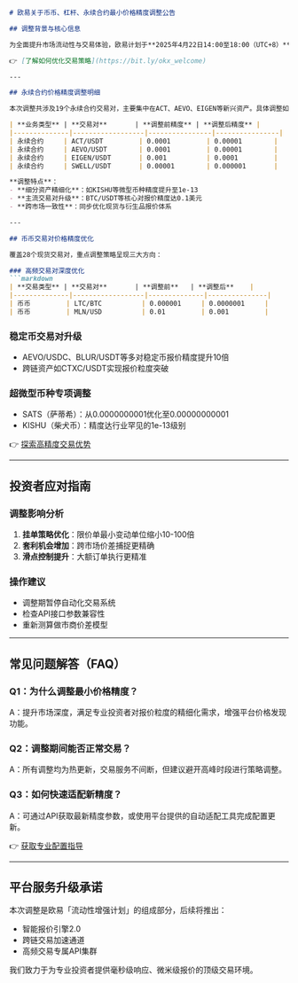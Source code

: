 ```markdown
# 欧易关于币币、杠杆、永续合约最小价格精度调整公告

## 调整背景与核心信息

为全面提升市场流动性与交易体验，欧易计划于**2025年4月22日14:00至18:00（UTC+8）**对部分币币、杠杆及永续合约交易对的最小价格精度进行优化调整。此次调整将直接影响相关币种的报价粒度，投资者需重点关注以下内容。

👉 [了解如何优化交易策略](https://bit.ly/okx_welcome)

---

## 永续合约价格精度调整明细

本次调整共涉及19个永续合约交易对，主要集中在ACT、AEVO、EIGEN等新兴资产。具体调整如下：

| **业务类型** | **交易对**       | **调整前精度** | **调整后精度** |
|--------------|------------------|----------------|----------------|
| 永续合约     | ACT/USDT         | 0.0001         | 0.00001        |
| 永续合约     | AEVO/USDT        | 0.0001         | 0.00001        |
| 永续合约     | EIGEN/USDT       | 0.001          | 0.0001         |
| 永续合约     | SWELL/USDT       | 0.00001        | 0.000001       |

**调整特点**：
- **细分资产精细化**：如KISHU等微型币种精度提升至1e-13
- **主流交易对升级**：BTC/USDT等核心对报价精度达0.1美元
- **跨市场一致性**：同步优化现货与衍生品报价体系

---

## 币币交易对价格精度优化

覆盖28个现货交易对，重点调整策略呈现三大方向：

### 高频交易对深度优化
```markdown
| **交易类型** | **交易对**       | **调整前**   | **调整后**    |
|--------------|------------------|--------------|---------------|
| 币币         | LTC/BTC          | 0.000001     | 0.0000001     |
| 币币         | MLN/USD          | 0.01         | 0.001         |
```

### 稳定币交易对升级
- AEVO/USDC、BLUR/USDT等多对稳定币报价精度提升10倍
- 跨链资产如CTXC/USDT实现报价粒度突破

### 超微型币种专项调整
- SATS（萨蒂希）：从0.0000000001优化至0.00000000001
- KISHU（柴犬币）：精度达行业罕见的1e-13级别

👉 [探索高精度交易优势](https://bit.ly/okx_welcome)

---

## 投资者应对指南

### 调整影响分析
1. **挂单策略优化**：限价单最小变动单位缩小10-100倍
2. **套利机会增加**：跨市场价差捕捉更精确
3. **滑点控制提升**：大额订单执行更精准

### 操作建议
- 调整期暂停自动化交易系统
- 检查API接口参数兼容性
- 重新测算做市商价差模型

---

## 常见问题解答（FAQ）

### Q1：为什么调整最小价格精度？
A：提升市场深度，满足专业投资者对报价粒度的精细化需求，增强平台价格发现功能。

### Q2：调整期间能否正常交易？
A：所有调整均为热更新，交易服务不间断，但建议避开高峰时段进行策略调整。

### Q3：如何快速适配新精度？
A：可通过API获取最新精度参数，或使用平台提供的自动适配工具完成配置更新。

👉 [获取专业配置指导](https://bit.ly/okx_welcome)

---

## 平台服务升级承诺

本次调整是欧易「流动性增强计划」的组成部分，后续将推出：
- 智能报价引擎2.0
- 跨链交易加速通道
- 高频交易专属API集群

我们致力于为专业投资者提供毫秒级响应、微米级报价的顶级交易环境。
```